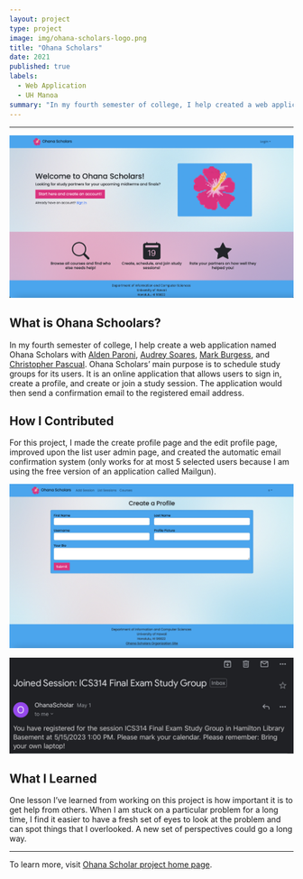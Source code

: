 ```yaml
---
layout: project
type: project
image: img/ohana-scholars-logo.png
title: "Ohana Scholars"
date: 2021
published: true
labels:
  - Web Application
  - UH Manoa
summary: "In my fourth semester of college, I help created a web application named Ohana Scholars."
---
```


<hr>
<img width="900px" 
     class="rounded mx-auto d-block" 
     src="../img/ohana-scholars-homepage.png" >

## What is Ohana Schoolars?
In my fourth semester of college, I help create a web application named Ohana Scholars with  [Alden Paroni](https://aldenparoni.github.io), [Audrey Soares](https://audreysoares.github.io), [Mark Burgess](https://crepesalot.github.io), and [Christopher Pascual](https://caspascual.github.io). Ohana Scholars’ main purpose is to schedule study groups for its users. It is an online application that allows users to sign in, create a profile, and create or join a study session. The application would then send a confirmation email to the registered email address. 

## How I Contributed
For this project, I made the create profile page and the edit profile page, improved upon the list user admin page, and created the automatic email confirmation system (only works for at most 5 selected users because I am using the free version of an application called Mailgun). 

<img width="900px" 
     class="mx-auto d-block" 
     src="../img/ohana-scholars-create-profile.png" >
     
<img width="900px" 
     class="mx-auto d-block" 
     src="../img/email-example.jpg" >
     
## What I Learned
One lesson I’ve learned from working on this project is how important it is to get help from others. When I am stuck on a particular problem for a long time, I find it easier to have a fresh set of eyes to look at the problem and can spot things that I overlooked. A new set of perspectives could go a long way.

<hr>

To learn more, visit [Ohana Scholar project home page](https://ohana-scholars.github.io).
